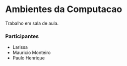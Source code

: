 # Ambientes da Computacao

Trabalho em sala de aula.

###  Participantes
+ Larissa
+ Mauricio Monteiro
+ Paulo Henrique
